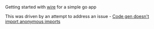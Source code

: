 Getting started with [wire](https://github.com/google/wire/)
 for a simple go app

This was driven by an attempt to address an issue - [Code gen doesn't import anonymous imports](https://github.com/google/wire/issues/94)
